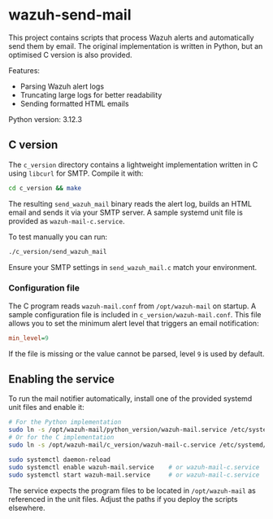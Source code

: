 # wazuh-send-mail
This project contains scripts that process Wazuh alerts and automatically send
them by email. The original implementation is written in Python, but an
optimised C version is also provided.

Features:
- Parsing Wazuh alert logs
- Truncating large logs for better readability
- Sending formatted HTML emails

Python version: 3.12.3

## C version
The `c_version` directory contains a lightweight implementation written in C
using `libcurl` for SMTP. Compile it with:

```bash
cd c_version && make
```

The resulting `send_wazuh_mail` binary reads the alert log, builds an HTML
email and sends it via your SMTP server. A sample systemd unit file is provided
as `wazuh-mail-c.service`.

To test manually you can run:

```bash
./c_version/send_wazuh_mail
```

Ensure your SMTP settings in `send_wazuh_mail.c` match your environment.

### Configuration file

The C program reads `wazuh-mail.conf` from `/opt/wazuh-mail` on startup.
A sample configuration file is included in `c_version/wazuh-mail.conf`.
This file allows you to set the minimum alert level that triggers an
email notification:

```ini
min_level=9
```

If the file is missing or the value cannot be parsed, level `9` is used
by default.

## Enabling the service

To run the mail notifier automatically, install one of the provided systemd
unit files and enable it:

```bash
# For the Python implementation
sudo ln -s /opt/wazuh-mail/python_version/wazuh-mail.service /etc/systemd/system/wazuh-mail.service
# Or for the C implementation
sudo ln -s /opt/wazuh-mail/c_version/wazuh-mail-c.service /etc/systemd/system/wazuh-mail-c.service

sudo systemctl daemon-reload
sudo systemctl enable wazuh-mail.service    # or wazuh-mail-c.service
sudo systemctl start wazuh-mail.service     # or wazuh-mail-c.service
```

The service expects the program files to be located in `/opt/wazuh-mail` as
referenced in the unit files. Adjust the paths if you deploy the scripts
elsewhere.
